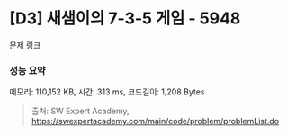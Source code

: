 # [D3] 새샘이의 7-3-5 게임 - 5948 

[문제 링크](https://swexpertacademy.com/main/code/problem/problemDetail.do?contestProbId=AWZ2IErKCwUDFAUQ) 

### 성능 요약

메모리: 110,152 KB, 시간: 313 ms, 코드길이: 1,208 Bytes



> 출처: SW Expert Academy, https://swexpertacademy.com/main/code/problem/problemList.do